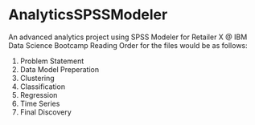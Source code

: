 # AnalyticsSPSSModeler
An advanced analytics project using SPSS Modeler for Retailer X @ IBM Data Science Bootcamp
Reading Order for the files would be as follows:
1. Problem Statement
2. Data Model Preperation
3. Clustering
4. Classification
5. Regression
6. Time Series
7. Final Discovery
